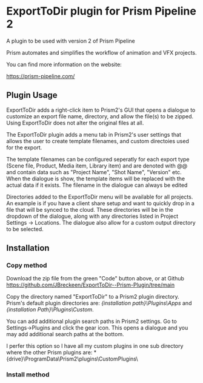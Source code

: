 # **ExportToDir plugin for Prism Pipeline 2**
A plugin to be used with version 2 of Prism Pipeline 

Prism automates and simplifies the workflow of animation and VFX projects.

You can find more information on the website:

https://prism-pipeline.com/


## **Plugin Usage**
ExportToDir adds a right-click item to Prism2's GUI that opens a dialogue to customize an export file name, directory, and allow the file(s) to be zipped.  Using ExportToDir does not alter the original files at all.

The ExportToDir plugin adds a menu tab in Prism2's user settings that allows the user to create template filenames, and custom directoies used for the export.

The template filenames can be configured seperatly for each export type (Scene file, Product, Media item, Library item) and are denoted with @@ and contain data such as "Project Name", "Shot Name", "Version" etc.  When the dialogue is show, the template items will be replaced with the actual data if it exists.  The filename in the dialogue can always be edited

Directories added to the ExportToDir menu will be available for all projects.  An example is if you have a client share setup and want to quickly drop in a file that will be synced to the cloud.  These directories will be in the dropdown of the dialogue, along with any directories listed in Project Settings -> Locations.  The dialogue also allow for a custom output directory to be selected.


## **Installation**

### Copy method
Download the zip file from the green "Code" button above, or at Github https://github.com/JBreckeen/ExportToDir--Prism-Plugin/tree/main

Copy the directory named "ExportToDir" to a Prism2 plugin directory.  Prism's default plugin directories are: *{installation path}\Plugins\Apps* and *{installation Path}\Plugins\Custom*.

You can add additional plugin search paths in Prism2 settings.  Go to Settings->Plugins and click the gear icon.  This opens a dialogue and you may add additional search paths at the bottom.

I perfer this option so I have all my custom plugins in one sub directory where the other Prism plugins are: *{drive}\ProgramData\Prism2\plugins\CustomPlugins\


### Install method



  
